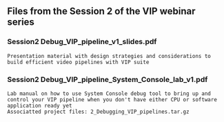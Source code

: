 ## Files from the Session 2 of the VIP webinar series

### Session2 Debug_VIP_pipeline_v1_slides.pdf
    Presentation material with design strategies and considerations to build efficient video pipelines with VIP suite 

### Session2 Debug_VIP_pipeline_System_Console_lab_v1.pdf
    Lab manual on how to use System Console debug tool to bring up and control your VIP pipeline when you don't have either CPU or software application ready yet 
    Associatted project files: 2_Debugging_VIP_pipelines.tar.gz

